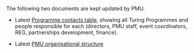 The following two documents are kept updated by PMU.

- Latest [Programme contacts table](https://thealanturininstitute.sharepoint.com/:p:/s/rid/Ebabq2uANM1NjddU67yizpcB2iZ7K-crlTHS7L5zpYiLDg?CID=CAA9AB64-75FA-45E9-99A5-64A227763AD9&wdLOR=cA7B7932D-4E95-4CF0-8091-76B34A35ABF7), showing all Turing Programmes and people responsible for each (directors, PMU staff, event coordinators, REG, partnerships development, finance).

- Latest [PMU organisational structure](https://thealanturininstitute.sharepoint.com/:p:/s/rid/EbBa7XzsWu1FvLwMW6nt-tYBwjKaqfkkr8Vtp0uo1wzWGw?e=Uc2LMa)

